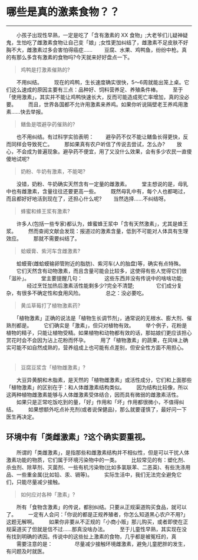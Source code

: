 ﻿<!--
author: 孙华琛
date: 2017-11-23
title: 激素食物
tags: 健康生活
category: 健康生活
status: publish
summary: 激素食物
-->

# 哪些是真的激素食物？？

---

　　小孩子出现性早熟，一定是吃了「含有激素的 XX 食物」;大老爷们儿疑神疑鬼，生怕吃了雌激素食物让自己变「娘」;女性更加纠结了，雌激素不足皮肤不好胸不大，雌激素过多会害怕得癌症……
　　豆腐、水果、鸡鸭鱼，纷纷中枪。真的有那么多含有激素的食物吗?今天就来好好盘点一下。

> 鸡鸭是打激素催熟的?

　　不用纠结。
　　现在的鸡鸭，生长速度确实很快，5～6周就能出笼上桌。它们这么速成的原因主要有三点：品种好、饲料营养足、养殖条件棒。
　　至于「使用激素」，其实并不能让鸡鸭快速长大，反而可能造成死亡率增加，真的没必要。
　　而且，世界各国都不允许用激素来养鸡。如果你听说隔壁老王养鸡用激素……快去举报。

> 鳝鱼是喂避孕药催熟的?

　　也不用纠结。有过科学实验表明：
　　避孕药不仅不能让鳝鱼长得更快，反而同样会导致死亡。
　　那如果真有农户听信了传说去尝试，怎么办?
　　放心，不会成为普遍现象。避孕药不便宜，用了又没什么效果，会有多少农民一直傻傻地试呢?
　　
> 奶粉、牛奶有激素，不能喝?

　　没错，奶粉、牛奶确实天然含有一定量的雌激素。
　　堂主想说的是，母乳中也有雌激素，含量往往还要更高一些。
　　既然母乳中有，每个人也都喝过，而且都好好地活到现在了，还担心什么呢?
　　当然选择……不纠结呀。

> 蜂蜜和蜂王浆有激素?

　　许多人(包括一些专家)都认为，蜂蜜蜂王浆中「含有天然激素」，尤其是蜂王浆。
　　然而查阅文献会发现：报道过的激素含量，低到不可能对人体具有生理效应。
　　那就不需要纠结了。
　　
> 蛤蟆膏、紫河车含雌激素?

　　蛤蟆膏(雌蛤蟆输卵管附近的脂肪)、紫河车(人的胎盘)等，确实有点特殊。
　　它们天然含有动物激素，而且含量可能会比较多，这使得有些人觉得它们很「滋补」。
　　堂主要提醒几句：
　　　　这些东西并没有传说中的啥啥功能;
　　　　经过烹饪加热后激素活性能剩多少?完全不清楚;
　　　　它们成分复杂，有很多不确定性和食用风险。
　　　　总之：没必要吃。
> 黄瓜草莓打了植物激素药?

　　「植物激素」正确的说法是「植物生长调节剂」，通常说的无根水、膨大剂、催熟剂都是。
　　它们确实是「激素」，但只对植物有效。
　　举个例子，花粉是植物的精子，只能让植物受精。如果植物和动物都有效的话，那姑娘们更应该担心赏花时会不会因为沾上花粉而怀孕。
　　用了「植物激素」的蔬果，在风味上确实可能不如自然成熟的，营养组成上也可能有点差别，但安全性方面不用担心。
　　
> 豆腐豆浆含「植物雌激素」?

　　大豆异黄酮和木脂素，是天然的「植物雌激素」或活性成分，它们和上面那些「植物激素」的区别在于：和人体雌激素结构类似。
　　因为结构比较像，所以这两种植物雌激素能够与人体雌激素受体结合，因而具有微弱的雌激素活性。
　　如果只是正常吃饭吃到的量，「好」作用和「坏」作用都很微小，不值得纠结。
　　如果想额外吃点补充剂(或者说保健品)，那么就要谨慎了，最好问一下医生再决定。
　　
## 环境中有「类雌激素」?这个确实要重视。
　　所谓的「类雌激素」，是指那些和雌激素结构并不相似性，但是可以干扰人体激素功能的物质，它们属于环境污染物中的一类。
　　比较常见的有：塑化剂、杀虫剂、除草剂、灭菌剂、一些有机污染物(比如多氯联苯、二恶英)、有些洗涤用品、一些重金属(比如铅、汞、镉等)。
　　实际生活中，我们无法完全避免它们，只能尽量减少接触。
> 如何应对各种「激素」?

　　所有「食物含激素」的传说，都别纠结。只要从正规渠道购买食品，就可以了。
　　一定有人会问：「你说的都是正规养殖者，你怎么知道黑心农户不用?」这题无解啊。
　　如果你非要从不正规的「小商小贩」那儿购买，或者即使在正规渠道买了但就是信不过……那真没啥办法。
　　至于儿童性早熟，其实现在没有找到明确的诱因。传说中的这些扯上激素的食物，几乎都是被冤枉的，真
　　需要注意的是：
　　　　尽量减少接触环境雌激素，避免儿童肥胖的发生，有问题及时就医。